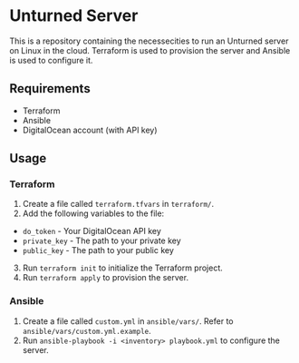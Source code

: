 # Unturned Server

This is a repository containing the necessecities to run an Unturned server on Linux in the cloud.
Terraform is used to provision the server and Ansible is used to configure it.

## Requirements
- Terraform
- Ansible
- DigitalOcean account (with API key)

## Usage

### Terraform

1. Create a file called `terraform.tfvars` in `terraform/`.
2. Add the following variables to the file:
- `do_token` - Your DigitalOcean API key
- `private_key` - The path to your private key
- `public_key` - The path to your public key

3. Run `terraform init` to initialize the Terraform project.
4. Run `terraform apply` to provision the server.

### Ansible

1. Create a file called `custom.yml` in `ansible/vars/`. Refer to `ansible/vars/custom.yml.example`.
2. Run `ansible-playbook -i <inventory> playbook.yml` to configure the server.
